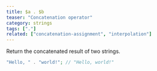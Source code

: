 ```yaml
---
title: $a . $b
teaser: "Concatenation operator"
category: strings
tags: ["."]
related: ["concatenation-assignment", "interpolation"]
---
```


Return the concatenated result of two strings.

```php
"Hello, " . "world!"; // "Hello, world!"
```
